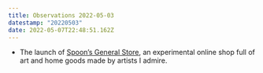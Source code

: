 ```yaml
---
title: Observations 2022-05-03
datestamp: "20220503"
date: 2022-05-07T22:48:51.162Z
---
```

- The launch of [Spoon’s General Store](https://spoonsgeneralstore.com/), an experimental online shop full of art and home goods made by artists I admire.
